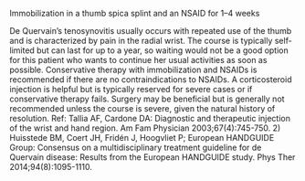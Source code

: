 Immobilization in a thumb spica splint and an NSAID for 1–4 weeks

De Quervain’s tenosynovitis usually occurs with repeated use of the thumb and is
characterized by pain in the radial wrist. The course is typically self-limited but can last for
up to a year, so waiting would not be a good option for this patient who wants to continue
her usual activities as soon as possible. Conservative therapy with immobilization and
NSAIDs is recommended if there are no contraindications to NSAIDs. A corticosteroid
injection is helpful but is typically reserved for severe cases or if conservative therapy fails.
Surgery may be beneficial but is generally not recommended unless the course is severe,
given the natural history of resolution.
Ref: Tallia AF, Cardone DA: Diagnostic and therapeutic injection of the wrist and hand
region. Am Fam Physician 2003;67(4):745-750. 2) Huisstede BM, Coert JH, Fridén
J, Hoogvliet P; European HANDGUIDE Group: Consensus on a multidisciplinary
treatment guideline for de Quervain disease: Results from the European HANDGUIDE
study. Phys Ther 2014;94(8):1095-1110.